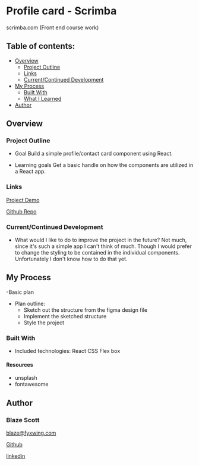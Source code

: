 # Profile card - Scrimba

scrimba.com (Front end course work)

## Table of contents:

- [Overview](#overview) 
  - [Project Outline](#project-outline)
  - [Links](#links)
  - [Current/Continued Development](#current/continued-development)
- [My Process](#my-process)
  - [Built With](#built-with)
  - [What I Learned](#what-i-learned)
- [Author](#author)


## Overview

### Project Outline

- Goal
  Build a simple profile/contact card component using React.

- Learning goals
  Get a basic handle on how the components are utilized in a React app.

### Links

[Project Demo](Demo.Url)

[Github Repo](https://github.com/ablueblaze/Scrimba-Profile-Card-Component)

### Current/Continued Development

- What would I like to do to improve the project in the future?
  Not much, since it's such a simple app I can't think of much.
  Though I would prefer to change the styling to be contained in the individual components. Unfortunately I don't know how to do that yet.


## My Process

-Basic plan
  - Plan outline:
    - Sketch out the structure from the figma design file
    - Implement the sketched structure
    - Style the project


### Built With

- Included technologies:
  React
  CSS
  Flex box

#### Resources

- unsplash
- fontawesome

## Author

### Blaze Scott

<blaze@fyxwing.com>

[Github](https://github.com/ablueblaze)

[linkedin](https://www.linkedin.com/in/blaze-scott-3672b891/)